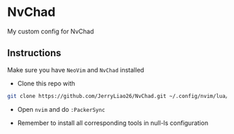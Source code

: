 # NvChad
My custom config for NvChad

## Instructions
Make sure you have `NeoVim` and `NvChad` installed

- Clone this repo with
```bash
git clone https://github.com/JerryLiao26/NvChad.git ~/.config/nvim/lua/custom --depth 1
```

- Open `nvim` and do `:PackerSync`

- Remember to install all corresponding tools in null-ls configuration
